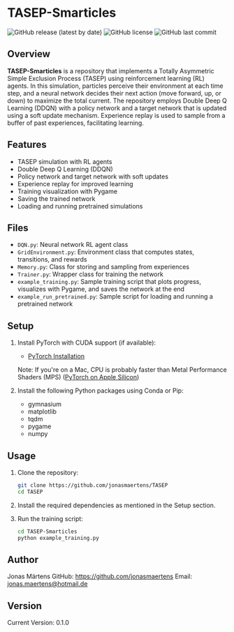 # TASEP-Smarticles

![GitHub release (latest by date)](https://img.shields.io/github/v/release/jonasmaertens/TASEP?style=flat)
![GitHub license](https://img.shields.io/github/license/jonasmaertens/TASEP)
![GitHub last commit](https://img.shields.io/github/last-commit/jonasmaertens/TASEP)

## Overview

**TASEP-Smarticles** is a repository that implements a Totally Asymmetric Simple Exclusion Process (TASEP) using reinforcement learning (RL) agents. In this simulation, particles perceive their environment at each time step, and a neural network decides their next action (move forward, up, or down) to maximize the total current. The repository employs Double Deep Q Learning (DDQN) with a policy network and a target network that is updated using a soft update mechanism. Experience replay is used to sample from a buffer of past experiences, facilitating learning.

## Features

- TASEP simulation with RL agents
- Double Deep Q Learning (DDQN)
- Policy network and target network with soft updates
- Experience replay for improved learning
- Training visualization with Pygame
- Saving the trained network
- Loading and running pretrained simulations

## Files

- `DQN.py`: Neural network RL agent class
- `GridEnvironment.py`: Environment class that computes states, transitions, and rewards
- `Memory.py`: Class for storing and sampling from experiences
- `Trainer.py`: Wrapper class for training the network
- `example_training.py`: Sample training script that plots progress, visualizes with Pygame, and saves the network at the end
- `example_run_pretrained.py`: Sample script for loading and running a pretrained network

## Setup

1. Install PyTorch with CUDA support (if available):

   - [PyTorch Installation](https://pytorch.org/get-started/locally/)

   Note: If you're on a Mac, CPU is probably faster than Metal Performance Shaders (MPS) ([PyTorch on Apple Silicon](https://developer.apple.com/metal/pytorch/))

2. Install the following Python packages using Conda or Pip:

   - gymnasium
   - matplotlib
   - tqdm
   - pygame
   - numpy

## Usage

1. Clone the repository:

   ```bash
   git clone https://github.com/jonasmaertens/TASEP
   cd TASEP

2. Install the required dependencies as mentioned in the Setup section.

3. Run the training script:

    ```bash
    cd TASEP-Smarticles
    python example_training.py

## Author
Jonas Märtens
GitHub: https://github.com/jonasmaertens
Email: jonas.maertens@hotmail.de

## Version
Current Version: 0.1.0